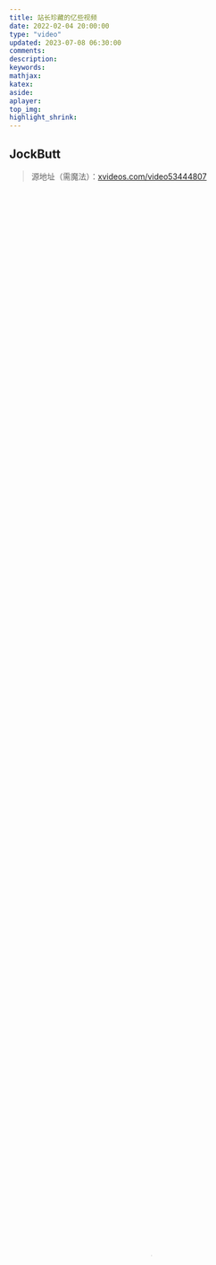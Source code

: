 ```yaml
---
title: 站长珍藏的亿些视频
date: 2022-02-04 20:00:00
type: "video"
updated: 2023-07-08 06:30:00
comments:
description:
keywords:
mathjax:
katex:
aside:
aplayer:
top_img:
highlight_shrink:
---
```


## JockButt

> 源地址（需魔法）：[xvideos.com/video53444807](https://www.xvideos.com/video53444807/ricardo_milos_full_dance_with_jungle_drum_music)

<video src="https://npm.elemecdn.com/ading-videobed_01/Jockbutt.mp4" poster="/img/202305182239871.webp" width="100%" height="100%" controls></video>

## 本格的 ガチムチパンツレスリング

> 源地址（需魔法）：[nicovideo.jp/watch/sm1175788](https://www.nicovideo.jp/watch/sm1175788)

<video src="https://npm.elemecdn.com/ading-videobed_01/%E6%AD%A3%E5%93%81%20Gachimuchi%20%E8%A3%A4%E5%AD%90%E6%91%94%E8%B7%A4-Nico%20Nico%20Douga.mp4" width="100%" height="100%" controls></video>

## Van 様配音篇（全）

> 源地址：[ailicili.tv/v/ac1124](https://www.ailicili.tv/v/ac1124)
>
> 鸣谢：[日暮の地牢兵](https://space.bilibili.com/399971745)

<video src="https://npm.elemecdn.com/ading-videobed_01/Van%E6%A7%98%E9%85%8D%E9%9F%B3%E7%AF%87%EF%BC%88%E5%85%A8%EF%BC%89.mp4" width="100%" height="100%" controls></video>

## 【東方】Bad Apple!!　ＰＶ【影絵】

> 源地址（需魔法）：[nicovideo.jp/watch/sm8628149](https://www.nicovideo.jp/watch/sm8628149)

<video src="https://npm.elemecdn.com/ading-videobed_01/[%E4%B8%9C%E6%96%B9]%20Bad%20Apple!!%20PV%20[Shadow]-Nico%20Nico%20Douga.mp4" width="100%" height="100%" controls></video>

## 【猛男版】新 宝 岛

> 源地址：[bilibili.com/video/BV1j4411W7F7](https://www.bilibili.com/video/BV1j4411W7F7)

<video src="https://npm.elemecdn.com/ading-videobed_01/%E6%96%B0%E5%AE%9D%E5%B2%9B.mp4" width="100%" height="100%" controls></video>

## 【万恶之源】布施明 君は薔薇より美しい 你比玫瑰更美丽

> 源地址：[bilibili.com/video/BV11b411L7mg](https://www.bilibili.com/video/BV11b411L7mg)

<video src="https://npm.elemecdn.com/ading-videobed_01/%E5%90%9B%E3%81%AF%E8%96%94%E8%96%87%E3%82%88%E3%82%8A%E7%BE%8E%E3%81%97%E3%81%84%20-%20%E5%B8%83%E6%96%BD%E6%98%8E.mp4" width="100%" height="100%" controls></video>

## 先天性アサルトガール - 初音ミク

> 源地址（需魔法）：[youtu.be/1VZKxIgqlZ8](https://youtu.be/1VZKxIgqlZ8)

<video src="https://npm.elemecdn.com/ading-videobed_01/%E5%85%88%E5%A4%A9%E6%80%A7%E3%82%A2%E3%82%B5%E3%83%AB%E3%83%88%E3%82%AC%E3%83%BC%E3%83%AB%20-%20%E5%88%9D%E9%9F%B3%E3%83%9F%E3%82%AF.mp4" width="100%" height="100%" controls></video>

## 当你拥有很多很多老婆

> 源地址：[bilibili.com/video/BV1dE411T78x](https://www.bilibili.com/video/BV1dE411T78x)

<video src="https://npm.elemecdn.com/ading-videobed_01/%E5%BD%93%E4%BD%A0%E6%8B%A5%E6%9C%89%E5%BE%88%E5%A4%9A%E5%BE%88%E5%A4%9A%E8%80%81%E5%A9%86.mp4" width="100%" height="100%" controls></video>
